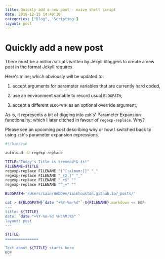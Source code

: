 ```yaml
---
title: Quickly add a new post - naïve shell script
date: 2019-12-15 14:49:10
categories: ["Blog", 'Scripting']
layout: post
---
```


Quickly add a new post
===============

There must be a million scripts written by Jekyll bloggers to create a new post in the format Jekyll requires.

Here's mine; which obviously will be updated to:

1.  accept arguments for parameter variables that are currently hard coded,

1.  use an environment variable to record usual `BLOGPATH`,

1.  accept a different `BLOGPATH` as an optional override argument,


As is, it represents a bit of digging into `zsh`'s' Parameter Expansion functionality; which I later ditched in favour of `regexp-replace`. Why?

Please see an upcoming post describing why or how I switched back to using `zsh`'s parameter expansion expressions.


```sh
#!/bin/zsh

autoload -U regexp-replace

TITLE="Today's Title is tremend*& £s!"
FILENAME=$TITLE
regexp-replace FILENAME "[^[:alnum:]]" "_"
regexp-replace FILENAME "_{2,}" "_"
regexp-replace FILENAME "_+$" ""
regexp-replace FILENAME "^_+" ""

BLOGPATH='/Users/iain/WebDev/iainhouston.github.io/_posts/'

cat > ${BLOGPATH}`date "+%Y-%m-%d"`-${FILENAME}.markdown << EOF
---
title: ${TITLE}
date: `date "+%Y-%m-%d %H:%M:%S" `
layout: post
---

$TITLE
===============

Text about ${TITLE} starts here
EOF
```
